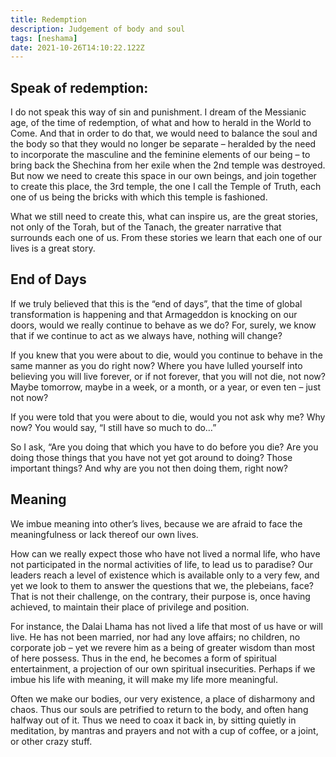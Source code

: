 ```yaml
---
title: Redemption
description: Judgement of body and soul
tags: [neshama]
date: 2021-10-26T14:10:22.122Z
---
```


## Speak of redemption:

I do not speak this way of sin and punishment. I dream of the Messianic age, of the time of redemption, of what and how to herald in the World to Come. And that in order to do that, we would need to balance the soul and the body so that they would no longer be separate – heralded by the need to incorporate the masculine and the feminine elements of our being – to bring back the Shechina from her exile when the 2nd temple was destroyed. But now we need to create this space in our own beings, and join together to create this place, the 3rd temple, the one I call the Temple of Truth, each one of us being the bricks with which this temple is fashioned.

What we still need to create this, what can inspire us, are the great stories, not only of the Torah, but of the Tanach, the greater narrative that surrounds each one of us. From these stories we learn that each one of our lives is a great story.

## End of Days

If we truly believed that this is the “end of days”, that the time of global transformation is happening and that Armageddon is knocking on our doors, would we really continue to behave as we do? For, surely, we know that if we continue to act as we always have, nothing will change?

If you knew that you were about to die, would you continue to behave in the same manner as you do right now? Where you have lulled yourself into believing you will live forever, or if not forever, that you will not die, not now? Maybe tomorrow, maybe in a week, or a month, or a year, or even ten – just not now?

If you were told that you were about to die, would you not ask why me? Why now? You would say, “I still have so much to do…”

So I ask, “Are you doing that which you have to do before you die? Are you doing those things that you have not yet got around to doing? Those important things? And why are you not then doing them, right now?

## Meaning

We imbue meaning into other’s lives, because we are afraid to face the meaningfulness or lack thereof our own lives.

How can we really expect those who have not lived a normal life, who have not participated in the normal activities of life, to lead us to paradise? Our leaders reach a level of existence which is available only to a very few, and yet we look to them to answer the questions that we, the plebeians, face? That is not their challenge, on the contrary, their purpose is, once having achieved, to maintain their place of privilege and position.

For instance, the Dalai Lhama has not lived a life that most of us have or will live. He has not been married, nor had any love affairs; no children, no corporate job – yet we revere him as a being of greater wisdom than most of here possess. Thus in the end, he becomes a form of spiritual entertainment, a projection of our own spiritual insecurities. Perhaps if we imbue his life with meaning, it will make my life more meaningful.

Often we make our bodies, our very existence, a place of disharmony and chaos. Thus our souls are petrified to return to the body, and often hang halfway out of it. Thus we need to coax it back in, by sitting quietly in meditation, by mantras and prayers and not with a cup of coffee, or a joint, or other crazy stuff.

